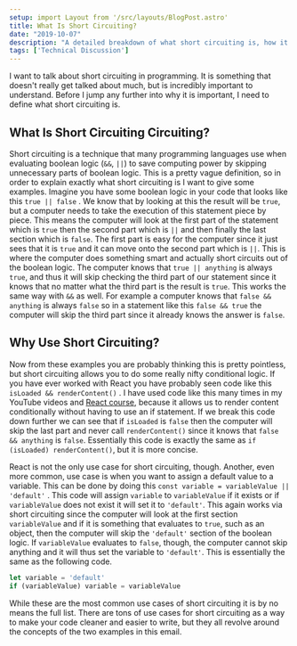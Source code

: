 ```yaml
---
setup: import Layout from '/src/layouts/BlogPost.astro'
title: What Is Short Circuiting?
date: "2019-10-07"
description: "A detailed breakdown of what short circuiting is, how it works, and why it is important."
tags: ['Technical Discussion']
---
```


I want to talk about short circuiting in programming. It is something that doesn't really get talked about much, but is incredibly important to understand. Before I jump any further into why it is important, I need to define what short circuiting is.

## What Is Short Circuiting Circuiting?

Short circuiting is a technique that many programming languages use when evaluating boolean logic (`&&`, `||`) to save computing power by skipping unnecessary parts of boolean logic. This is a pretty vague definition, so in order to explain exactly what short circuiting is I want to give some examples. Imagine you have some boolean logic in your code that looks like this `true || false` . We know that by looking at this the result will be `true`, but a computer needs to take the execution of this statement piece by piece. This means the computer will look at the first part of the statement which is `true` then the second part which is `||` and then finally the last section which is `false`. The first part is easy for the computer since it just sees that it is `true` and it can move onto the second part which is `||`. This is where the computer does something smart and actually short circuits out of the boolean logic. The computer knows that `true || anything` is always `true`, and thus it will skip checking the third part of our statement since it knows that no matter what the third part is the result is `true`. This works the same way with `&&` as well. For example a computer knows that `false && anything` is always `false` so in a statement like this `false && true` the computer will skip the third part since it already knows the answer is `false`.

## Why Use Short Circuiting?

Now from these examples you are probably thinking this is pretty pointless, but short circuiting allows you to do some really nifty conditional logic. If you have ever worked with React you have probably seen code like this `isLoaded && renderContent()` . I have used code like this many times in my YouTube videos and [React course](https://courses.webdevsimplified.com/learn-react-today), because it allows us to render content conditionally without having to use an if statement. If we break this code down further we can see that if `isLoaded` is `false` then the computer will skip the last part and never call `renderContent()` since it knows that `false && anything` is `false`. Essentially this code is exactly the same as `if (isLoaded) renderContent()`, but it is more concise.

React is not the only use case for short circuiting, though. Another, even more common, use case is when you want to assign a default value to a variable. This can be done by doing this `const variable = variableValue || 'default'` . This code will assign `variable` to `variableValue` if it exists or if `variableValue` does not exist it will set it to `'default'`. This again works via short circuiting since the computer will look at the first section `variableValue` and if it is something that evaluates to `true`, such as an object, then the computer will skip the `'default'` section of the boolean logic. If `variableValue` evaluates to `false`, though, the computer cannot skip anything and it will thus set the variable to `'default'`. This is essentially the same as the following code.

```javascript
let variable = 'default'
if (variableValue) variable = variableValue
```

While these are the most common use cases of short circuiting it is by no means the full list. There are tons of use cases for short circuiting as a way to make your code cleaner and easier to write, but they all revolve around the concepts of the two examples in this email.